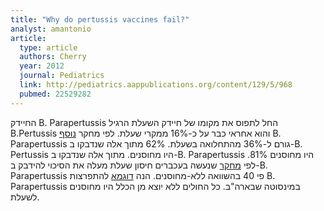 ```yaml
---
title: "Why do pertussis vaccines fail?"
analyst: amantonio
article:
  type: article
  authors: Cherry
  year: 2012
  journal: Pediatrics
  link: http://pediatrics.aappublications.org/content/129/5/968
  pubmed: 22529282
---
```


החיידק B. Parapertussis החל לתפוס את מקומו של חיידק השעלת הרגיל B.Pertussis והוא אחראי כבר על כ-16% ממקרי שעלת.
לפי מחקר [נוסף](https://www.ncbi.nlm.nih.gov/pmc/articles/PMC1719607/) B. Parapertussis גורם ל-36% מהתחלואה בשעלת.
62% מתוך אלה שנדבקו ב-B. Pertussis היו מחוסנים. מתוך אלה שנדבקו ב-B. Parapertussis היו מחוסנים 81%.
לפי [מחקר](https://www.ncbi.nlm.nih.gov/pmc/articles/PMC2880100) שנעשה בעכברים חיסון שעלת מעלה את הסיכוי להידבק ב-B. Parapertussis פי 40 בהשוואה ללא-מחוסנים.
הנה [דוגמא](https://www.ncbi.nlm.nih.gov/pmc/articles/PMC5440125) להתפרצות B. Parapertussis במינסוטה שבארה"ב. כל החולים ללא יוצא מן הכלל היו מחוסנים לשעלת.
